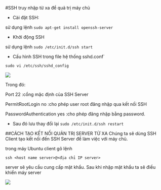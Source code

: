 #SSH truy nhập từ xa để quả trị máy chủ- Cài đặt SSH: sử dụng lệnh ``sudo apt-get install openssh-server``- Khởi động SSHsử dụng lệnh ``sudo /etc/init.d/ssh start``- Cấu hình SSH trong file hệ thống sshd.conf```sudo vi /etc/ssh/sshd_config``<img src="http://i.imgur.com/ga3Djrh.png">Trong đó:Port 22 :cổng mặc định của SSH ServerPermitRootLogin no :cho phép user root đăng nhập qua kết nối SSHPasswordAuthentication yes :cho phép đăng nhập bằng password.- Sau đó lưu thay đổi lại ``` sudo /etc/init.d/ssh restart ```##CÁCH TẠO KẾT NỐI QUẢN TRỊ SERVER TỪ XAChúng ta sẽ dùng SSH Client tạo kết nối đến SSH Server để làm việc với máy chủ.trong máy Ubuntu client gõ lệnh ```ssh <host name server>@<địa chỉ IP server>```server sẽ yêu cầu cung cấp mật khẩu. Sau khi nhập mật khẩu ta sẽ điều khiển máy server<img src="http://i.imgur.com/I8UqCt1.png">